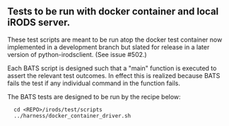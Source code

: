 Tests to be run with docker container and local iRODS server.
-------------------------------------------------------------

These test scripts are meant to be run atop the docker test container
now implemented in a development branch but slated for release in a later version
of python-irodsclient.  (See issue #502.)

Each BATS script is designed such that a "main" function is executed to assert
the relevant test outcomes.  In effect this is realized because BATS fails the
test if any individual command in the function fails.

The BATS tests are designed to be run by the recipe below:

```
  cd <REPO>/irods/test/scripts
  ../harness/docker_container_driver.sh
```
